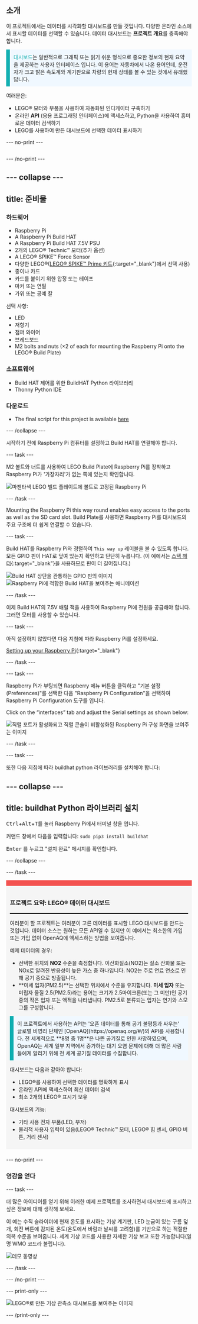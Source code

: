 ## 소개

이 프로젝트에서는 데이터를 시각화할 대시보드를 만들 것입니다. 다양한 온라인 소스에서 표시할 데이터를 선택할 수 있습니다. 데이터 대시보드는 **프로젝트 개요**를 충족해야 합니다.

<p style="border-left: solid; border-width:10px; border-color: #0faeb0; background-color: aliceblue; padding: 10px;">
<span style="color: #0faeb0">대시보드</span>는 일반적으로 그래픽 또는 읽기 쉬운 형식으로 중요한 정보의 현재 요약을 제공하는 사용자 인터페이스 입니다. 이 용어는 자동차에서 나온 용어인데, 운전자가 크고 밝은 속도계와 계기판으로 차량의 현재 상태를 볼 수 있는 것에서 유래했답니다.</p>

여러분은:
+ LEGO® 모터와 부품을 사용하여 자동화된 인디케이터 구축하기
+ 온라인 **API** (응용 프로그래밍 인터페이스)에 액세스하고, Python을 사용하여 흥미로운 데이터 검색하기
+ LEGO를 사용하여 만든 대시보드에 선택한 데이터 표시하기

--- no-print ---

<div style="display: flex; flex-wrap: wrap">
<div style="flex-basis: 200px; flex-grow: 1">

--- /no-print ---


--- collapse ---
---
title: 준비물
---
### 하드웨어

+ Raspberry Pi
+ A Raspberry Pi Build HAT
+ A Raspberry Pi Build HAT 7.5V PSU
+ 2개의 LEGO® Technic™ 모터(추가 옵션)
+ A LEGO® SPIKE™ Force Sensor
+ 다양한 LEGO®([LEGO® SPIKE™ Prime 키트](https://education.lego.com/en-gb/product/spike-prime){:target="_blank"}에서 선택 사용)
+ 종이나 카드
+ 카드를 붙이기 위한 압정 또는 테이프
+ 마커 또는 연필
+ 가위 또는 공예 칼

선택 사항:
+ LED
+ 저항기
+ 점퍼 와이어
+ 브레드보드
+ M2 bolts and nuts (×2 of each for mounting the Raspberry Pi onto the LEGO® Build Plate)

### 소프트웨어

+ Build HAT 제어를 위한 BuildHAT Python 라이브러리
+ Thonny Python IDE

### 다운로드

+ The final script for this project is available [here]((https://rpf.io/p/en/lego-data-dash-go){:target="_blank"})

--- /collapse ---

시작하기 전에 Raspberry Pi 컴퓨터를 설정하고 Build HAT를 연결해야 합니다.

--- task ---

M2 볼트와 너트를 사용하여 LEGO Build Plate에 Raspberry Pi를 장착하고 Raspberry Pi가 '가장자리'가 없는 쪽에 있는지 확인합니다.

 ![마젠타색 LEGO 빌드 플레이트에 볼트로 고정된 Raspberry Pi](images/build_11.jpg)

--- /task ---

Mounting the Raspberry Pi this way round enables easy access to the ports as well as the SD card slot. Build Plate를 사용하면 Raspberry Pi를 대시보드의 주요 구조에 더 쉽게 연결할 수 있습니다.

--- task ---

Build HAT를 Raspberry Pi와 정렬하여 `This way up` 레이블을 볼 수 있도록 합니다. 모든 GPIO 핀이 HAT로 덮여 있는지 확인하고 단단히 누릅니다. (이 예에서는 [스택 헤더](https://www.adafruit.com/product/2223){:target="_blank"}을 사용하므로 핀이 더 길어집니다.)

![Build HAT 상단을 관통하는 GPIO 핀의 이미지](images/build_15.jpg) ![Raspberry Pi에 적합한 Build HAT을 보여주는 애니메이션](images/haton.gif)

--- /task ---

이제 Build HAT의 7.5V 배럴 잭을 사용하여 Raspberry Pi에 전원을 공급해야 합니다. 그러면 모터를 사용할 수 있습니다.

--- task ---

아직 설정하지 않았다면 다음 지침에 따라 Raspberry Pi를 설정하세요.

[Setting up your Raspberry Pi](https://projects.raspberrypi.org/en/projects/raspberry-pi-setting-up){:target="_blank"}

--- /task ---

--- task ---

Raspberry Pi가 부팅되면 Raspberry 메뉴 버튼을 클릭하고 "기본 설정(Preferences)"를 선택한 다음 "Raspberry Pi Configuration"을 선택하여 Raspberry Pi Configuration 도구를 엽니다.

Click on the “interfaces” tab and adjust the Serial settings as shown below:

![직렬 포트가 활성화되고 직렬 콘솔이 비활성화된 Raspberry Pi 구성 화면을 보여주는 이미지](images/configshot.jpg)

--- /task ---

--- task ---

또한 다음 지침에 따라 buildhat python 라이브러리를 설치해야 합니다:

--- collapse ---
---
title: buildhat Python 라이브러리 설치
---

<kbd>Ctrl</kbd>+<kbd>Alt</kbd>+<kbd>T</kbd>를 눌러 Raspberry Pi에서 터미널 창을 엽니다.

커맨드 창에서 다음을 입력합니다: `sudo pip3 install buildhat`

<kbd>Enter</kbd> 를 누르고 "설치 완료" 메시지를 확인합니다.

--- /collapse ---

--- /task ---


<div style="border-top: 15px solid #f3524f; background-color: whitesmoke; margin-bottom: 20px; padding: 10px;">

### 프로젝트 요약: LEGO® 데이터 대시보드
<hr style="border-top: 2px solid black;">

여러분이 할 프로젝트는 여러분이 고른 데이터를 표시할 LEGO 대시보드를 만드는 것입니다. 데이터 소스는 원하는 모든 API일 수 있지만 이 예에서는 최소한의 가입 또는 가입 없이 OpenAQ에 액세스하는 방법을 보여줍니다. 

예제 데이터의 경우:
+ 선택한 위치의 **NO2** 수준을 측정합니다. 이산화질소(NO2)는 질소 산화물 또는 NOx로 알려진 반응성이 높은 가스 중 하나입니다. NO2는 주로 연료 연소로 인해 공기 중으로 방출됩니다.
+ **미세 입자(PM2.5)**는 선택한 위치에서 수준을 유지합니다. **미세 입자** 또는 미립자 물질 2.5(PM2.5)라는 용어는 크기가 2.5마이크론(또는 그 미만)인 공기 중의 작은 입자 또는 액적을 나타냅니다. PM2.5로 분류되는 입자는 연기와 스모그를 구성합니다.


<p style="border-left: solid; border-width:10px; border-color: #0faeb0; background-color: aliceblue; padding: 10px;">이 프로젝트에서 사용하는 API는 '오픈 데이터를 통해 공기 불평등과 싸우는' 글로벌 비영리 단체인 [OpenAQ](https://openaq.org/#/)의 API를 사용합니다.  전 세계적으로 **8명 중 1명**은 나쁜 공기질로 인한 사망하였으며, OpenAQ는 세계 일부 지역에서 증가하는 대기 오염 문제에 대해 더 많은 사람들에게 알리기 위해 전 세계 공기질 데이터를 수집합니다. </p>


대시보드는 다음과 같아야 합니다:
+ LEGO®를 사용하여 선택한 데이터를 명확하게 표시
+ 온라인 API에 액세스하여 최신 데이터 검색
+ 최소 2개의 LEGO® 표시기 보유

대시보드의 기능:
+ 기타 사용 전자 부품(LED, 부저)
+ 물리적 사용자 입력이 있음(LEGO® Technic™ 모터, LEGO® 힘 센서, GPIO 버튼, 거리 센서)
  
</div>

--- no-print ---

### 영감을 얻다

--- task ---

더 많은 아이디어를 얻기 위해 이러한 예제 프로젝트를 조사하면서 대시보드에 표시하고 싶은 정보에 대해 생각해 보세요.

이 예는 수직 슬라이더에 현재 온도를 표시하는 기상 계기판, LED 눈금이 있는 구름 덮개, 회전 버튼에 감지된 온도(온도에서 바람과 날씨를 고려함)를 기반으로 하는 적절한 의복 수준을 보여줍니다. 세계 기상 코드를 사용한 자세한 기상 보고 또한 가능합니다(일명 WMO 코드라 불립니다).

![데모 동영상](images/weather-dash.gif)

--- /task ---

--- /no-print ---

--- print-only ---

![LEGO®로 만든 기상 관측소 대시보드를 보여주는 이미지](images/example-dash.jpg)

--- /print-only ---


